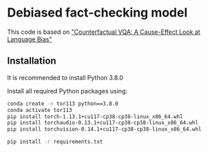 # Debiased fact-checking model

This code is based on ["Counterfactual VQA: A Cause-Effect Look at Language Bias"](https://github.com/yuleiniu/cfvqa)

## Installation

It is recommended to install Python 3.8.0

Install all required Python packages using:
```bash
conda create -n tor113 python==3.8.0
conda activate tor113
pip install torch-1.13.1+cu117-cp38-cp38-linux_x86_64.whl
pip install torchaudio-0.13.1+cu117-cp38-cp38-linux_x86_64.whl
pip install torchvision-0.14.1+cu117-cp38-cp38-linux_x86_64.whl

pip install -r requirements.txt
```